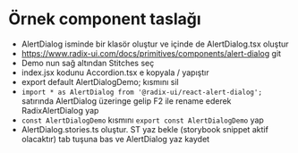 # Örnek component taslağı
- AlertDialog isminde bir klasör oluştur ve içinde de AlertDialog.tsx oluştur
- https://www.radix-ui.com/docs/primitives/components/alert-dialog git
- Demo nun sağ altından Stitches seç
- index.jsx kodunu Accordion.tsx e kopyala / yapıştır
- export default AlertDialogDemo; kısmını sil
- `import * as AlertDialog from '@radix-ui/react-alert-dialog';` satırında AlertDialog üzeringe gelip F2 ile rename ederek RadixAlertDialog yap
- `const AlertDialogDemo` kısmını `export const AlertDialogDemo` yap 
- AlertDialog.stories.ts oluştur. ST yaz bekle (storybook snippet aktif olacaktır) tab tuşuna bas ve AlertDialog yaz kaydet